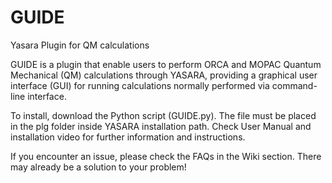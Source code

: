 # GUIDE
Yasara Plugin for QM calculations

GUIDE is a plugin that enable users to perform ORCA and MOPAC Quantum Mechanical (QM) calculations through YASARA, providing a graphical user interface (GUI) for running calculations normally performed via command-line interface.

To install, download the Python script (GUIDE.py). The file must be placed in the plg folder inside YASARA installation path. Check User Manual and installation video for further information and instructions.

If you encounter an issue, please check the FAQs in the Wiki section. There may already be a solution to your problem!

